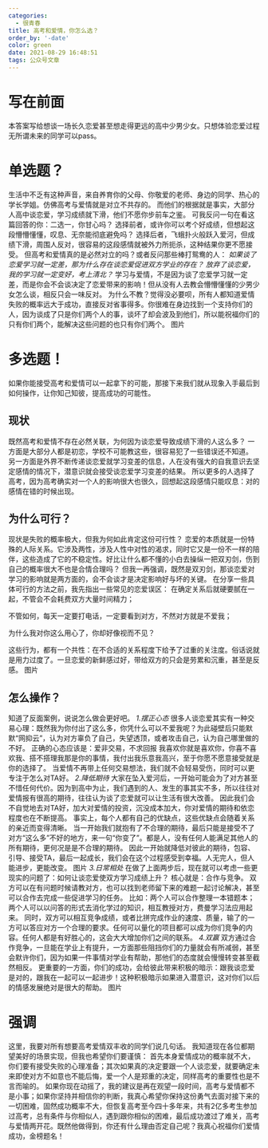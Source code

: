 ```yaml
---
categories:
  - 很青春
title: 高考和爱情，你怎么选？
order_by: '-date'
color: green
date: 2021-08-29 16:48:51
tags: 公众号文章
---
```

# 写在前面
本答案写给想谈一场长久恋爱甚至想走得更远的高中少男少女。只想体验恋爱过程无所谓未来的同学可以pass。

# 单选题？
生活中不乏有这种声音，来自养育你的父母、你敬爱的老师、身边的同学、热心的学长学姐。仿佛高考与爱情就是对立不共存的。
而他们的根据就是事实，大部分人高中谈恋爱，学习成绩就下滑，他们不愿你步前车之鉴。
可我反问一句在看这篇回答的你：二选一，你甘心吗？
选择前者，或许你可以考个好成绩，但想起这段懵懵懂懂，叹息、无奈能彻底避免吗？
选择后者，飞蛾扑火般跃入爱河，但成绩下滑，周围人反对，很容易的这段感情就被外力所扼杀，这种结果你更不愿接受。
但高考和爱情真的是必然对立的吗？或者反问那些棒打鸳鸯的人：
*如果谈了恋爱学习就一定差，那为什么存在谈恋爱促进双方学业的存在？*
*放弃了谈恋爱，我的学习就一定变好，考上清北？*
学习与爱情，不是因为谈了恋爱学习就一定差，而是你会不会谈决定了恋爱带来的影响！但从没有人去教会懵懵懂懂的少男少女怎么谈，相反只会一味反对。
为什么不教？觉得没必要呗，所有人都知道爱情失败的概率远大于成功，直接反对省事得多。你很难在身边找到一个支持你们的人，因为谈成了只是你们两个人的事，谈坏了却会波及到他们，所以能祝福你们的只有你们两个，能解决这些问题的也只有你们两个。
图片

# 多选题！


如果你能接受高考和爱情可以一起拿下的可能，那接下来我们就从现象入手最后到如何操作，让你知己知彼，提高成功的可能性。
## 现状



既然高考和爱情不存在必然关联，为何因为谈恋爱导致成绩下滑的人这么多？
一方面是大部分人都是初恋，学校不可能教这些，很容易犯了一些错误还不知道。
另一方面是外界不断传递谈恋爱就学习变差的信息，人在没有强大的自我意识去坚定感情的情况下，潜意识就会接受谈恋爱学习变差的结果。
所以更多的人选择了高考，因为高考确实对一个人的影响很大也很久，回想起这段感情只能叹息：对的感情在错的时候出现。

## 为什么可行？



现状是失败的概率极大，但我为何如此肯定这份可行性？
恋爱的本质就是一份特殊的人际关系。它涉及两性，涉及人性中对性的渴求，同时它又是一份不一样的陪伴，这些造成了它的不稳定性。好比让什么都不懂的小白去操纵一把双刃剑，伤到自己的概率很大不也是合情合理吗？
但我一再强调，既然是双刃剑，那谈恋爱对学习的影响就是两方面的，会不会谈才是决定影响好与坏的关键。
在分享一些具体可行的方法之前，我先指出一些常见的恋爱误区：
在确定关系后就硬要腻在一起，不管会不会耗费双方大量时间精力；

不管如何，每天一定要打电话，一定要看到对方，不然对方就是不爱我；

为什么我对你这么用心了，你却好像视而不见？

这些行为，都有一个共性：在不合适的关系程度下给予了过重的关注度。俗话说就是用力过度了。一旦恋爱的新鲜感过好，带给双方的只会是劳累和沉重，甚至是反感。
图片
## 怎么操作？



知道了反面案例，说说怎么做会更好吧。
*1.摆正心态*
很多人谈恋爱其实有一种交易心理：既然我为你付出了这么多，你凭什么可以不爱我呢？为此碰壁后只能默默“网抑云”，认为对方辜负了自己，失望透顶，或者攻击自己，认为自己哪里做的不好。
正确的心态应该是：爱非交易，不求回报
我喜欢你就是喜欢你，你喜不喜欢我、搭不搭理我那是你的事情，我付出我乐意我高兴，至于你愿不愿意接受就是你的选择了。
当爱情不再带上任何交易想法，我们就不会轻易受伤，同时可以更专注于怎么对TA好。
*2.降低期待*
大家在坠入爱河后，一开始可能会为了对方甚至不惜任何代价。因为到高中为止，我们遇到的人、发生的事其实不多，所以往往对爱情报有很高的期待，往往认为谈了恋爱就可以让生活有很大改善。
因此我们会不自觉地去对TA好，加大对爱情的投资，沉没成本加大，你对爱情的期待和依恋程度也在不断提高。
事实上，每个人都有自己的优缺点，这些优缺点会随着关系的亲近而变得清晰。
当一开始我们就抱有了不合理的期待，最后只能是接受不了对方“这么多”不好的地方，来一句“你变了”。都是人，没有任何人能满足其他人的所有期待，更何况是是不合理的期待。
因此一开始就降低对彼此的期待，包容、引导、接受TA，最后一起成长，我们会在这个过程感受到幸福。人无完人，但人能进步，更能改变。
图片
*3.日常相处*
在做了上面两步后，现在就可以考虑一些更现实的问题了：如何让谈恋爱使双方学习成绩上升？
核心就是：合作与竞争。
双方可以在有问题时候请教对方，也可以找到老师留下来的难题一起讨论解决，甚至可以合作去完成一些促进学习的任务。
比如：两个人可以合作整理一本错题本；两个人可以以问答的形式去消化学过的知识，相互教授对方，费曼学习法应用起来。
同时，双方可以相互竞争成绩，或者比拼完成作业的速度、质量，输了的一方可以答应对方一个合理的要求。任何可以量化的项目都可以成为你们竞争的内容。任何人都是有好胜心的，这会大大增加你们之间的联系。
*4.双赢*
双方通过合作竞争，一旦能在学业上有提升，一方面那些阻挡你们的力量就会有所减弱，甚至会默许你们，因为如果一件事情对学业有帮助，那他们的态度就会慢慢转变甚至截然相反。
更重要的一方面，你们的成功，会给彼此带来积极的暗示：跟我谈恋爱是对的，跟我在一起可以一起进步！这种积极暗示如果进入潜意识，这对你们以后的情感发展绝对是很大的帮助。
图片

# 强调


这里，我要对所有想要高考爱情双丰收的同学们说几句话。
我知道现在各位都期望美好的场景实现，但我也希望你们要谨慎：
首先本身爱情成功的概率就不大，你们要有接受失败的心理准备；其次如果真的决定要跟一个人谈恋爱，就要确定未来即使对方不如意也不能后悔，爱一个人是郑重的决定，同样高考的重要性也是不言而喻的。
如果你现在动摇了，我的建议是再在观望一段时间，高考与爱情都不是小事；如果你坚持并相信你的判断，我真心希望你保持这份勇气去面对接下来的一切困难，固然成功概率不大，但恢复高考至今四十多年来，共有2亿多考生参加过高考，总有条件与你相似人，遇到跟你相似的困难，最后成功渡过了难关，高考与爱情两开花。既然他做得到，你还有什么理由否定自己呢？我真心祝福你们爱情成功，金榜题名！